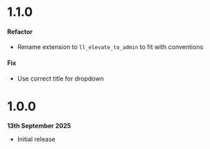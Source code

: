 # 1.1.0

#### Refactor

- Rename extension to `ll_elevate_to_admin` to fit with conventions

#### Fix

- Use correct title for dropdown

# 1.0.0

**13th September 2025**

- Initial release
